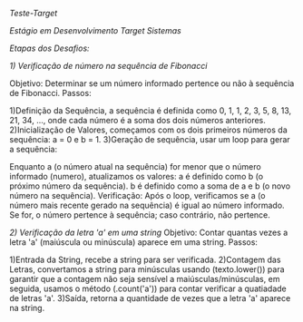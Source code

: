 *Teste-Target*

*Estágio em Desenvolvimento Target Sistemas*

*Etapas dos Desafios:*

*1) Verificação de número na sequência de Fibonacci*

Objetivo: Determinar se um número informado pertence ou não à sequência de Fibonacci.
Passos:

1)Definição da Sequência, a sequência é definida como 0, 1, 1, 2, 3, 5, 8, 13, 21, 34, ..., onde cada número é a soma dos dois números anteriores.
2)Inicialização de Valores, começamos com os dois primeiros números da sequência: a = 0 e b = 1.
3)Geração de sequência, usar um loop para gerar a sequência:

Enquanto a (o número atual na sequência) for menor que o número informado (numero), atualizamos os valores:
a é definido como b (o próximo número da sequência).
b é definido como a soma de a e b (o novo número na sequência).
Verificação: Após o loop, verificamos se a (o número mais recente gerado na sequência) é igual ao número informado. Se for, o número pertence à sequência; caso contrário, não pertence.


*2) Verificação da letra 'a' em uma string*
Objetivo: Contar quantas vezes a letra 'a' (maiúscula ou minúscula) aparece em uma string.
Passos:

1)Entrada da String, recebe a string para ser verificada.
2)Contagem das Letras, convertamos a string para minúsculas usando (texto.lower()) para garantir que a contagem não seja sensível a maiúsculas/minúsculas, em seguida, usamos o método (.count('a')) para contar verificar a quatiadade de letras 'a'.
3)Saída, retorna a quantidade de vezes que a letra 'a' aparece na string.
